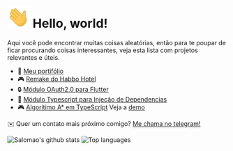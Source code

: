 <h1>
  <img style="margin: 0 auto" src="https://github.com/ABSphreak/ABSphreak/blob/master/gifs/Hi.gif" height="50">
  Hello, world!
</h1>

Aqui você pode encontrar muitas coisas aleatórias, então para te poupar de ficar procurando coisas interessantes, veja esta lista com projetos relevantes e úteis.

- 💼 [Meu portifólio](http://salomaosnff.github.io/)
- 🎮 [Remake do Habbo Hotel](https://github.com/open-hotel)
- 🔒 [Módulo OAuth2.0 para Flutter](https://github.com/salomaosnff/oauth_dio)
- 💉 [Módulo Typescript para Injeção de Dependencias](https://github.com/open-hotel/injets)
- 🎮 [Algorítimo A* em TypeScript](https://github.com/salomaosnff/A-Typescript) Veja a [demo](https://x4qqf.csb.app/)

✉️ Quer um contato mais próximo comigo? [Me chama no telegram!](https://t.me/salomaosnff)

![Salomao's github stats](https://github-readme-stats.vercel.app/api?username=salomaosnff&show_icons=true&theme=tokyonight)
![Top languages](https://github-readme-stats.anuraghazra1.vercel.app/api/top-langs/?username=salomaosnff)
